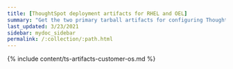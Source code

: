 ```yaml
---
title: [ThoughtSpot deployment artifacts for RHEL and OEL]
summary: "Get the two primary tarball artifacts for configuring ThoughtSpot using RHEL."
last_updated: 3/23/2021
sidebar: mydoc_sidebar
permalink: /:collection/:path.html
---
```


{% include content/ts-artifacts-customer-os.md %}

